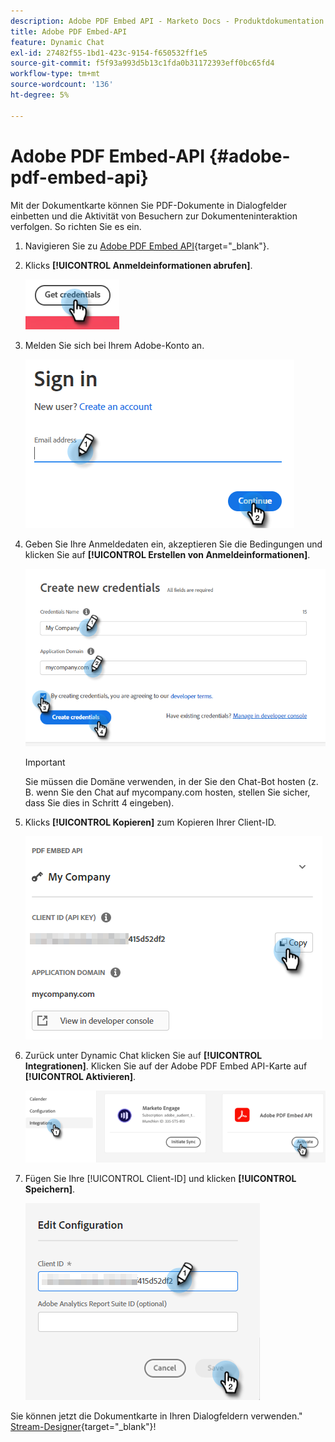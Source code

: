 ```yaml
---
description: Adobe PDF Embed API - Marketo Docs - Produktdokumentation
title: Adobe PDF Embed-API
feature: Dynamic Chat
exl-id: 27482f55-1bd1-423c-9154-f650532ff1e5
source-git-commit: f5f93a993d5b13c1fda0b31172393eff0bc65fd4
workflow-type: tm+mt
source-wordcount: '136'
ht-degree: 5%

---
```


# Adobe PDF Embed-API {#adobe-pdf-embed-api}

Mit der Dokumentkarte können Sie PDF-Dokumente in Dialogfelder einbetten und die Aktivität von Besuchern zur Dokumenteninteraktion verfolgen. So richten Sie es ein.

1. Navigieren Sie zu [Adobe PDF Embed API](https://udp.adobe.io/document-services/apis/pdf-embed/){target="_blank"}.

1. Klicks **[!UICONTROL Anmeldeinformationen abrufen]**.

   ![](assets/adobe-pdf-embed-api-1.png)

1. Melden Sie sich bei Ihrem Adobe-Konto an.

   ![](assets/adobe-pdf-embed-api-2.png)

1. Geben Sie Ihre Anmeldedaten ein, akzeptieren Sie die Bedingungen und klicken Sie auf **[!UICONTROL Erstellen von Anmeldeinformationen]**.

   ![](assets/adobe-pdf-embed-api-3.png)

   >[!IMPORTANT]
   >
   >Sie müssen die Domäne verwenden, in der Sie den Chat-Bot hosten (z. B. wenn Sie den Chat auf mycompany.com hosten, stellen Sie sicher, dass Sie dies in Schritt 4 eingeben).

1. Klicks **[!UICONTROL Kopieren]** zum Kopieren Ihrer Client-ID.

   ![](assets/adobe-pdf-embed-api-4.png)

1. Zurück unter Dynamic Chat klicken Sie auf **[!UICONTROL Integrationen]**. Klicken Sie auf der Adobe PDF Embed API-Karte auf **[!UICONTROL Aktivieren]**.

   ![](assets/adobe-pdf-embed-api-5.png)

1. Fügen Sie Ihre [!UICONTROL Client-ID] und klicken **[!UICONTROL Speichern]**.

   ![](assets/adobe-pdf-embed-api-6.png)

Sie können jetzt die Dokumentkarte in Ihren Dialogfeldern verwenden.&quot; [Stream-Designer](/help/marketo/product-docs/demand-generation/dynamic-chat/automated-chat/stream-designer.md){target="_blank"}!
